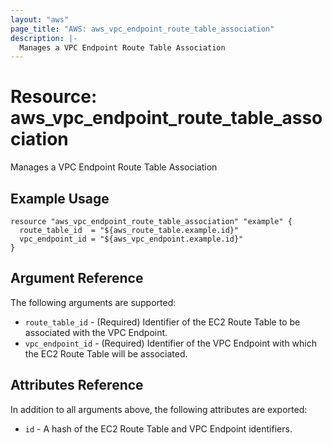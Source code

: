 ```yaml
---
layout: "aws"
page_title: "AWS: aws_vpc_endpoint_route_table_association"
description: |-
  Manages a VPC Endpoint Route Table Association
---
```


# Resource: aws_vpc_endpoint_route_table_association

Manages a VPC Endpoint Route Table Association

## Example Usage

```hcl
resource "aws_vpc_endpoint_route_table_association" "example" {
  route_table_id  = "${aws_route_table.example.id}"
  vpc_endpoint_id = "${aws_vpc_endpoint.example.id}"
}
```

## Argument Reference

The following arguments are supported:

* `route_table_id` - (Required) Identifier of the EC2 Route Table to be associated with the VPC Endpoint.
* `vpc_endpoint_id` - (Required) Identifier of the VPC Endpoint with which the EC2 Route Table will be associated.

## Attributes Reference

In addition to all arguments above, the following attributes are exported:

* `id` - A hash of the EC2 Route Table and VPC Endpoint identifiers.
